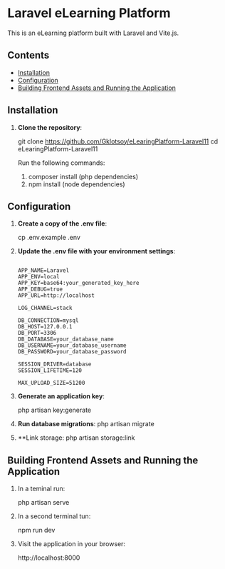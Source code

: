 # Laravel eLearning Platform

This is an eLearning platform built with Laravel and Vite.js.

## Contents

- [Installation](#installation)
- [Configuration](#configuration)
- [Building Frontend Assets and Running the Application](#building-frontend-assets-and-running-the-application)

## Installation

1. **Clone the repository**:
   
   git clone https://github.com/Gklotsoy/eLearingPlatform-Laravel11
   cd eLearingPlatform-Laravel11
    
    Run the following commands:
    1. composer install (php dependencies)
    2. npm install (node dependencies)

## Configuration

1. **Create a copy of the .env file**:

    cp .env.example .env

2. **Update the .env file with your environment settings**:
    ```

    APP_NAME=Laravel
    APP_ENV=local
    APP_KEY=base64:your_generated_key_here
    APP_DEBUG=true
    APP_URL=http://localhost
    
    LOG_CHANNEL=stack
    
    DB_CONNECTION=mysql
    DB_HOST=127.0.0.1
    DB_PORT=3306
    DB_DATABASE=your_database_name
    DB_USERNAME=your_database_username
    DB_PASSWORD=your_database_password
    
    SESSION_DRIVER=database
    SESSION_LIFETIME=120

    MAX_UPLOAD_SIZE=51200
    ```
   
4. **Generate an application key**:

    php artisan key:generate

5. **Run database migrations**:
    php artisan migrate

6. **Link storage:
   php artisan storage:link

## Building Frontend Assets and Running the Application

1. In a teminal run:
    
    php artisan serve

2. In a second terminal tun:

    npm run dev 

3. Visit the application in your browser:

    http://localhost:8000
